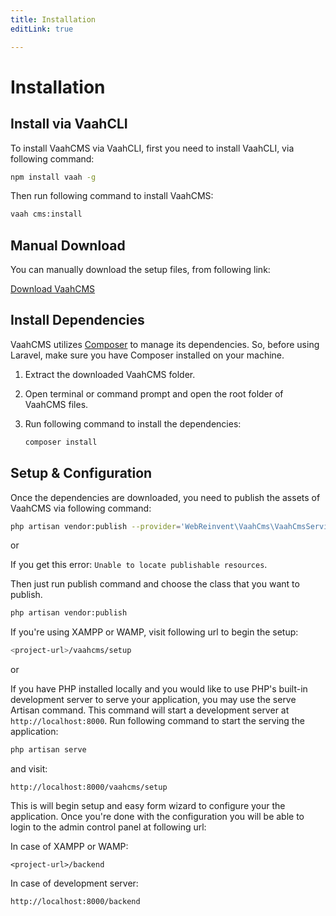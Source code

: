 ```yaml
---
title: Installation
editLink: true

---
```


# Installation

## Install via VaahCLI

To install VaahCMS via VaahCLI, first you need to install VaahCLI, via following command:

```sh
npm install vaah -g
```



Then run following command to install VaahCMS:

```sh
vaah cms:install
```



## Manual Download

You can manually download the setup files, from following link:

[Download VaahCMS](https://github.com/webreinvent/vaahcms-ready/archive/master.zip)

## Install Dependencies

VaahCMS utilizes [Composer](https://getcomposer.org/) to manage its dependencies. So, before using Laravel, make sure you have Composer installed on your machine.

1. Extract the downloaded VaahCMS folder.

2. Open terminal or command prompt and open the root folder of VaahCMS files.

3. Run following command to install the dependencies:

   ```sh
   composer install
   ```

   

## Setup & Configuration

Once the dependencies are downloaded, you need to publish the assets of VaahCMS via following command:

```sh
php artisan vendor:publish --provider='WebReinvent\VaahCms\VaahCmsServiceProvider' --tag=assets --force
```


or

If you get this error: `Unable to locate publishable resources`.

Then just run publish command and choose the class that you want to publish.

```sh
php artisan vendor:publish
```




If you're using XAMPP or WAMP, visit following url to begin the setup:

```sh
<project-url>/vaahcms/setup
```

or

If you have PHP installed locally and you would like to use PHP's built-in development server to serve your application, you may use the serve Artisan command. This command will start a development server at `http://localhost:8000`. Run following command to start the serving the application:

```sh
php artisan serve
```




and visit:

```
http://localhost:8000/vaahcms/setup
```


This is will begin setup and easy form wizard to configure your the application. Once you're done with the configuration you will be able to login to the admin control panel at following url:

In case of XAMPP or WAMP:

```
<project-url>/backend
```


In case of development server:

```
http://localhost:8000/backend
```

